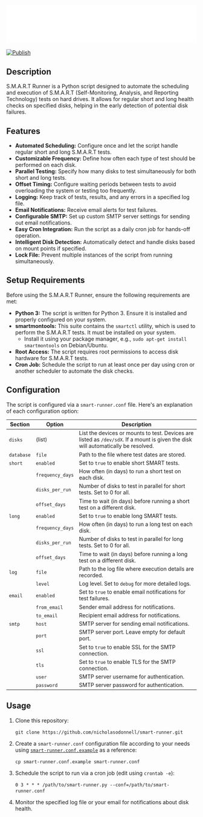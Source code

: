 <picture>
  <source media="(prefers-color-scheme: dark)" srcset="./images/banner-dark.png">
  <source media="(prefers-color-scheme: light)" srcset="./images/banner-light.png">
  <img src="./images/banner-dark.png">
</picture>

[![Publish](https://github.com/nicholasodonnell/smart-runner/actions/workflows/publish.yml/badge.svg)](https://github.com/nicholasodonnell/smart-runner/actions/workflows/publish.yml)

## Description

S.M.A.R.T Runner is a Python script designed to automate the scheduling and execution of S.M.A.R.T (Self-Monitoring, Analysis, and Reporting Technology) tests on hard drives. It allows for regular short and long health checks on specified disks, helping in the early detection of potential disk failures.

## Features

- **Automated Scheduling:** Configure once and let the script handle regular short and long S.M.A.R.T tests.
- **Customizable Frequency:** Define how often each type of test should be performed on each disk.
- **Parallel Testing:** Specify how many disks to test simultaneously for both short and long tests.
- **Offset Timing:** Configure waiting periods between tests to avoid overloading the system or testing too frequently.
- **Logging:** Keep track of tests, results, and any errors in a specified log file.
- **Email Notifications:** Receive email alerts for test failures.
- **Configurable SMTP:** Set up custom SMTP server settings for sending out email notifications.
- **Easy Cron Integration:** Run the script as a daily cron job for hands-off operation.
- **Intelligent Disk Detection:** Automatically detect and handle disks based on mount points if specified.
- **Lock File:** Prevent multiple instances of the script from running simultaneously.

## Setup Requirements

Before using the S.M.A.R.T Runner, ensure the following requirements are met:

- **Python 3:** The script is written for Python 3. Ensure it is installed and properly configured on your system.
- **smartmontools:** This suite contains the `smartctl` utility, which is used to perform the S.M.A.R.T tests. It must be installed on your system.
    - Install it using your package manager, e.g., `sudo apt-get install smartmontools` on Debian/Ubuntu.
- **Root Access:** The script requires root permissions to access disk hardware for S.M.A.R.T tests.
- **Cron Job:** Schedule the script to run at least once per day using cron or another scheduler to automate the disk checks.

## Configuration

The script is configured via a `smart-runner.conf` file. Here's an explanation of each configuration option:

| Section    | Option           | Description                                                                                                                        |
| ---------- | ---------------- | ---------------------------------------------------------------------------------------------------------------------------------- |
| `disks`    | (list)           | List the devices or mounts to test. Devices are listed as `/dev/sdX`. If a mount is given the disk will automatically be resolved. |
| `database` | `file`           | Path to the file where test dates are stored.                                                                                      |
| `short`    | `enabled`        | Set to `true` to enable short SMART tests.                                                                                         |
|            | `frequency_days` | How often (in days) to run a short test on each disk.                                                                              |
|            | `disks_per_run`  | Number of disks to test in parallel for short tests. Set to 0 for all.                                                             |
|            | `offset_days`    | Time to wait (in days) before running a short test on a different disk.                                                            |
| `long`     | `enabled`        | Set to `true` to enable long SMART tests.                                                                                          |
|            | `frequency_days` | How often (in days) to run a long test on each disk.                                                                               |
|            | `disks_per_run`  | Number of disks to test in parallel for long tests. Set to 0 for all.                                                              |
|            | `offset_days`    | Time to wait (in days) before running a long test on a different disk.                                                             |
| `log`      | `file`           | Path to the log file where execution details are recorded.                                                                         |
|            | `level`          | Log level. Set to `debug` for more detailed logs.                                                                                  |
| `email`    | `enabled`        | Set to `true` to enable email notifications for test failures.                                                                     |
|            | `from_email`     | Sender email address for notifications.                                                                                            |
|            | `to_email`       | Recipient email address for notifications.                                                                                         |
| `smtp`     | `host`           | SMTP server for sending email notifications.                                                                                       |
|            | `port`           | SMTP server port. Leave empty for default port.                                                                                    |
|            | `ssl`            | Set to `true` to enable SSL for the SMTP connection.                                                                               |
|            | `tls`            | Set to `true` to enable TLS for the SMTP connection.                                                                               |
|            | `user`           | SMTP server username for authentication.                                                                                           |
|            | `password`       | SMTP server password for authentication.                                                                                           |

## Usage

1. Clone this repository:
   ```console
   git clone https://github.com/nicholasodonnell/smart-runner.git
   ```
2. Create a `smart-runner.conf` configuration file according to your needs using [`smart-runner.conf.example`](./smart-runner.conf.example) as a reference:
   ```console
   cp smart-runner.conf.example smart-runner.conf
   ```
3. Schedule the script to run via a cron job (edit using `crontab -e`):
   ```console
   0 3 * * * /path/to/smart-runner.py --conf=/path/to/smart-runner.conf
   ```
4. Monitor the specified log file or your email for notifications about disk health.
